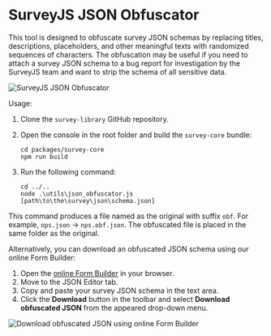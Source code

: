 # SurveyJS JSON Obfuscator

This tool is designed to obfuscate survey JSON schemas by replacing titles, descriptions, placeholders, and other meaningful texts with randomized sequences of characters. The obfuscation may be useful if you need to attach a survey JSON schema to a bug report for investigation by the SurveyJS team and want to strip the schema of all sensitive data.

![SurveyJS JSON Obfuscator](https://surveyjs.io/stay-updated/release-notes/articles/v1.12.14/json-obfuscator.png)

Usage:

1. Clone the `survey-library` GitHub repository.
2. Open the console in the root folder and build the `survey-core` bundle:

    ```
    cd packages/survey-core
    npm run build
    ```

3. Run the following command:

    ```
    cd ../..
    node .\utils\json_obfuscator.js [path\to\the\survey\json\schema.json]
    ```

This command produces a file named as the original with suffix `obf`. For example, `nps.json` → `nps.obf.json`. The obfuscated file is placed in the same folder as the original.

Alternatively, you can download an obfuscated JSON schema using our online Form Builder:

1. Open the [online Form Builder](https://surveyjs.io/create-free-survey) in your browser.
2. Move to the JSON Editor tab.
3. Copy and paste your survey JSON schema in the text area.
4. Click the **Download** button in the toolbar and select **Download obfuscated JSON** from the appeared drop-down menu.

![Download obfuscated JSON using online Form Builder](https://surveyjs.io/survey-creator/documentation/images/download-obfuscated-json.png)